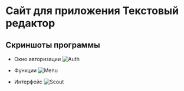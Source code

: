  # Сайт для приложения Текстовый редактор
 ## Скриншоты программы
 - Окно авторизации
 ![Auth](C:\Users\Евгений\Kamil\docs\a\1.png)

 - Функции
 ![Menu](C:\Users\Евгений\Kamil\docs\a\2.png)
 - Интерфейс
 ![Scout](C:\Users\Евгений\Kamil\docs\a\3.png)
